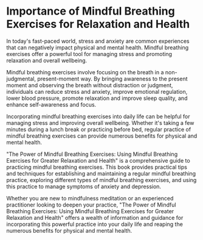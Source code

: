 Importance of Mindful Breathing Exercises for Relaxation and Health
=================================================================================

In today's fast-paced world, stress and anxiety are common experiences that can negatively impact physical and mental health. Mindful breathing exercises offer a powerful tool for managing stress and promoting relaxation and overall wellbeing.

Mindful breathing exercises involve focusing on the breath in a non-judgmental, present-moment way. By bringing awareness to the present moment and observing the breath without distraction or judgment, individuals can reduce stress and anxiety, improve emotional regulation, lower blood pressure, promote relaxation and improve sleep quality, and enhance self-awareness and focus.

Incorporating mindful breathing exercises into daily life can be helpful for managing stress and improving overall wellbeing. Whether it's taking a few minutes during a lunch break or practicing before bed, regular practice of mindful breathing exercises can provide numerous benefits for physical and mental health.

"The Power of Mindful Breathing Exercises: Using Mindful Breathing Exercises for Greater Relaxation and Health" is a comprehensive guide to practicing mindful breathing exercises. This book provides practical tips and techniques for establishing and maintaining a regular mindful breathing practice, exploring different types of mindful breathing exercises, and using this practice to manage symptoms of anxiety and depression.

Whether you are new to mindfulness meditation or an experienced practitioner looking to deepen your practice, "The Power of Mindful Breathing Exercises: Using Mindful Breathing Exercises for Greater Relaxation and Health" offers a wealth of information and guidance for incorporating this powerful practice into your daily life and reaping the numerous benefits for physical and mental health.

